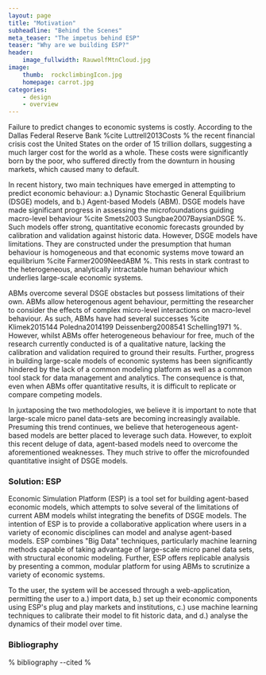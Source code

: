 ```yaml
---
layout: page
title: "Motivation"
subheadline: "Behind the Scenes"
meta_teaser: "The impetus behind ESP"
teaser: "Why are we building ESP?"
header:
    image_fullwidth: RauwolfMtnCloud.jpg
image:
    thumb:  rockclimbingIcon.jpg
    homepage: carrot.jpg
categories:
    - design
    - overview
---
```


Failure to predict changes to economic systems is costly. According to the Dallas Federal Reserve Bank %cite Luttrell2013Costs % the recent financial crisis cost the United States on the order of 15 trillion dollars, suggesting a much larger cost for the world as a whole. These costs were significantly
born by the poor, who suffered directly from the downturn in housing markets, which caused many to default.

In recent history, two main techniques have emerged in attempting to predict economic behaviour: a.) Dynamic Stochastic General Equilibrium (DSGE) models, and b.) Agent-based Models (ABM). DSGE models have made significant progress in assessing the microfoundations guiding macro-level behaviour %cite Smets2003 Sungbae2007BaysianDSGE %. Such models offer strong, quantitative economic forecasts grounded by calibration and validation against historic data. However, DSGE models have limitations. They are constructed under the presumption that human behaviour is homogeneous and that economic systems move toward an equilibrium %cite Farmer2009NeedABM %. This rests in stark contrast to the heterogeneous, analytically intractable human behaviour which underlies large-scale economic systems.

ABMs overcome several DSGE obstacles but possess limitations of their own. ABMs allow heterogenous agent behaviour, permitting the researcher to consider the effects of complex micro-level interactions on macro-level behaviour. As such, ABMs have had several successes %cite Klimek2015144 Poledna2014199 Deissenberg2008541 Schelling1971 %. However, whilst ABMs offer heterogeneous behaviour for free, much of the research currently conducted is of a qualitative nature, lacking the calibration and validation required to ground their results. Further, progress in building large-scale models of economic systems has been significantly hindered by the lack of a common modeling platform as well as a common tool stack for data management and analytics. The consequence is that, even when ABMs offer quantitative results, it is difficult to replicate or compare competing models.

In juxtaposing the two methodologies, we believe it is important to note that large-scale micro panel data-sets are becoming increasingly available. Presuming this trend continues, we believe that heterogeneous agent-based models are better placed to leverage such data. However, to exploit this recent deluge of data, agent-based models need to overcome the aforementioned weaknesses. They much strive to offer the microfounded quantitative insight of DSGE models.

### Solution: ESP

Economic Simulation Platform (ESP) is a tool set for building agent-based economic models, which attempts to solve several of the limitations of current ABM models whilst integrating the benefits of DSGE models. The intention of ESP is to provide a collaborative application where users in a variety of economic disciplines can model and analyse agent-based models. ESP combines "Big Data" techniques, particularly machine learning methods capable of taking advantage of large-scale micro panel data sets, with structural economic modeling. Further, ESP offers replicable analysis by presenting a common, modular platform for using ABMs to scrutinize a variety of economic systems.

To the user, the system will be accessed through a web-application, permitting the user to a.) import data, b.) set up their economic components using ESP's plug and play markets and institutions, c.) use machine learning techniques to calibrate their model to fit historic data, and d.) analyse the dynamics of their model over time.

### Bibliography

% bibliography --cited %
